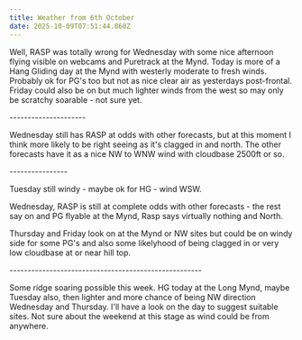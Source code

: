 ```yaml
---
title: Weather from 6th October
date: 2025-10-09T07:51:44.860Z
---
```

Well, RASP was totally wrong for Wednesday with some nice afternoon flying visible on webcams and Puretrack at the Mynd.  Today is more of a Hang Gliding day at the Mynd with westerly moderate to fresh winds.  Probably ok for PG's too but not as nice clear air as yesterdays post-frontal.   Friday could also be on but much lighter winds from the west so may only be scratchy soarable - not sure yet.

\---------------------

Wednesday still has RASP at odds with other forecasts, but at this moment I think more likely to be right seeing as it's clagged in and north.  The other forecasts have it as a nice NW to WNW wind with cloudbase 2500ft or so.

\----------------

Tuesday still windy - maybe ok for HG - wind WSW.

Wednesday, RASP is still at complete odds with other forecasts - the rest say on and PG flyable at the Mynd, Rasp says virtually nothing and North.

Thursday and Friday look on at the Mynd or NW sites but could be on windy side for some PG's and also some likelyhood of being clagged in or very low cloudbase at or near hill top.

\-----------------------------------------------------

Some ridge soaring possible this week.  HG today at the Long Mynd, maybe Tuesday also, then lighter and more chance of being NW direction Wednesday and Thursday.  I'll have a look on the day to suggest suitable sites.  Not sure about the weekend at this stage as wind could be from anywhere.